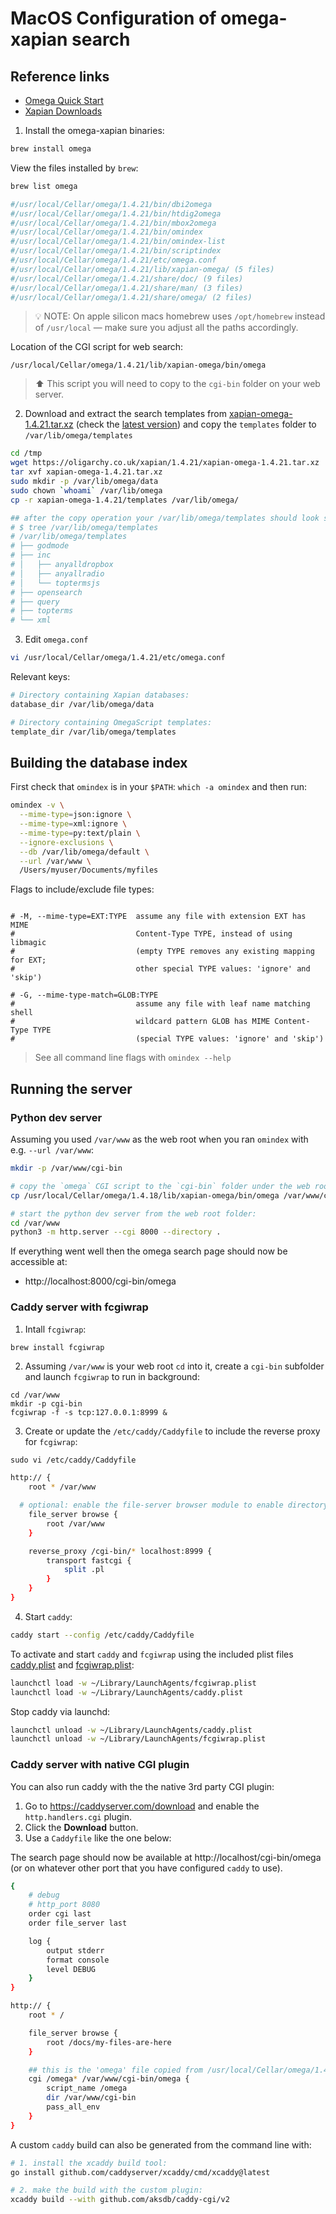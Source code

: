 # MacOS Configuration of omega-xapian search

## Reference links

- [Omega Quick Start](https://xapian.org/docs/omega/quickstart.html)
- [Xapian Downloads](https://xapian.org/download)

1. Install the omega-xapian binaries:

```bash
brew install omega
```

View the files installed by `brew`:

```bash
brew list omega

#/usr/local/Cellar/omega/1.4.21/bin/dbi2omega
#/usr/local/Cellar/omega/1.4.21/bin/htdig2omega
#/usr/local/Cellar/omega/1.4.21/bin/mbox2omega
#/usr/local/Cellar/omega/1.4.21/bin/omindex
#/usr/local/Cellar/omega/1.4.21/bin/omindex-list
#/usr/local/Cellar/omega/1.4.21/bin/scriptindex
#/usr/local/Cellar/omega/1.4.21/etc/omega.conf
#/usr/local/Cellar/omega/1.4.21/lib/xapian-omega/ (5 files)
#/usr/local/Cellar/omega/1.4.21/share/doc/ (9 files)
#/usr/local/Cellar/omega/1.4.21/share/man/ (3 files)
#/usr/local/Cellar/omega/1.4.21/share/omega/ (2 files)
```

> 💡  NOTE: On apple silicon macs homebrew uses `/opt/homebrew` instead of `/usr/local` — make sure you adjust all the paths accordingly.

Location of the CGI script for web search:

```
/usr/local/Cellar/omega/1.4.21/lib/xapian-omega/bin/omega
```
> ⬆️ This script you will need to copy to the `cgi-bin` folder on your web server.

2. Download and extract the search templates from [xapian-omega-1.4.21.tar.xz](https://oligarchy.co.uk/xapian/1.4.21/xapian-omega-1.4.21.tar.xz) (check the [latest version](https://oligarchy.co.uk/xapian/)) and copy the `templates` folder to `/var/lib/omega/templates`

```bash
cd /tmp
wget https://oligarchy.co.uk/xapian/1.4.21/xapian-omega-1.4.21.tar.xz 
tar xvf xapian-omega-1.4.21.tar.xz
sudo mkdir -p /var/lib/omega/data
sudo chown `whoami` /var/lib/omega
cp -r xapian-omega-1.4.21/templates /var/lib/omega/

## after the copy operation your /var/lib/omega/templates should look similar to this:
# $ tree /var/lib/omega/templates
# /var/lib/omega/templates
# ├── godmode
# ├── inc
# │   ├── anyalldropbox
# │   ├── anyallradio
# │   └── toptermsjs
# ├── opensearch
# ├── query
# ├── topterms
# └── xml
```

3. Edit `omega.conf`

```bash
vi /usr/local/Cellar/omega/1.4.21/etc/omega.conf
```

Relevant keys:

```bash
# Directory containing Xapian databases:
database_dir /var/lib/omega/data

# Directory containing OmegaScript templates:
template_dir /var/lib/omega/templates
```

## Building the database index

First check that `omindex` is in your `$PATH`: `which -a omindex` and then run:

```bash
omindex -v \
  --mime-type=json:ignore \
  --mime-type=xml:ignore \
  --mime-type=py:text/plain \
  --ignore-exclusions \
  --db /var/lib/omega/default \
  --url /var/www \
  /Users/myuser/Documents/myfiles
  ```
  
  Flags to include/exclude file types:
  
  ```
  
# -M, --mime-type=EXT:TYPE  assume any file with extension EXT has MIME
#                           Content-Type TYPE, instead of using libmagic
#                           (empty TYPE removes any existing mapping for EXT;
#                           other special TYPE values: 'ignore' and 'skip')

# -G, --mime-type-match=GLOB:TYPE
#                           assume any file with leaf name matching shell
#                           wildcard pattern GLOB has MIME Content-Type TYPE
#                           (special TYPE values: 'ignore' and 'skip')
```

> See all command line flags with `omindex --help`

## Running the server

### Python dev server

Assuming you used `/var/www` as the web root when you ran `omindex` with e.g. `--url /var/www`:

```bash
mkdir -p /var/www/cgi-bin

# copy the `omega` CGI script to the `cgi-bin` folder under the web root:
cp /usr/local/Cellar/omega/1.4.18/lib/xapian-omega/bin/omega /var/www/cgi-bin/

# start the python dev server from the web root folder:
cd /var/www
python3 -m http.server --cgi 8000 --directory .
```

If everything went well then the omega search page should now be accessible at:

- http://localhost:8000/cgi-bin/omega


### Caddy server with fcgiwrap

1. Intall `fcgiwrap`:

```bash
brew install fcgiwrap
```

2. Assuming `/var/www` is your web root `cd` into it, create a `cgi-bin` subfolder and launch `fcgiwrap` to run in background:

```
cd /var/www
mkdir -p cgi-bin
fcgiwrap -f -s tcp:127.0.0.1:8999 &
```
3. Create or update the `/etc/caddy/Caddyfile` to include the reverse proxy for `fcgiwrap`:

`sudo vi /etc/caddy/Caddyfile`

```sh
http:// {
	root * /var/www

  # optional: enable the file-server browser module to enable directory listsings
	file_server browse {
		root /var/www
	}	

	reverse_proxy /cgi-bin/* localhost:8999 {
		transport fastcgi {
			split .pl
		}
	}
}
```

4. Start `caddy`:

```bash
caddy start --config /etc/caddy/Caddyfile
```

To activate and start `caddy` and `fcgiwrap` using the included plist files [caddy.plist](caddy_launcher.plist) and [fcgiwrap.plist](fcgiwrap_launcher.plist):

```bash
launchctl load -w ~/Library/LaunchAgents/fcgiwrap.plist
launchctl load -w ~/Library/LaunchAgents/caddy.plist
```

Stop caddy via launchd:
```bash
launchctl unload -w ~/Library/LaunchAgents/caddy.plist
launchctl unload -w ~/Library/LaunchAgents/fcgiwrap.plist
```

### Caddy server with native CGI plugin

You can also run caddy with the the native 3rd party CGI plugin: 

1. Go to https://caddyserver.com/download and enable the `http.handlers.cgi` plugin.
2. Click the **Download** button.
3. Use a `Caddyfile` like the one below:




The search page should now be available at http://localhost/cgi-bin/omega (or on whatever other port that you have configured `caddy` to use).

```bash
{
	# debug
	# http_port 8080
	order cgi last
	order file_server last

	log {
		output stderr
		format console
		level DEBUG
	}
}

http:// {
	root * /

	file_server browse {
		root /docs/my-files-are-here
	}

	## this is the 'omega' file copied from /usr/local/Cellar/omega/1.4.18/lib/xapian-omega/bin/omega
	cgi /omega* /var/www/cgi-bin/omega {
		script_name /omega
		dir /var/www/cgi-bin
		pass_all_env
	}
}
```

A custom `caddy` build can also be generated from the command line with:

```bash
# 1. install the xcaddy build tool: 
go install github.com/caddyserver/xcaddy/cmd/xcaddy@latest

# 2. make the build with the custom plugin:
xcaddy build --with github.com/aksdb/caddy-cgi/v2
```
